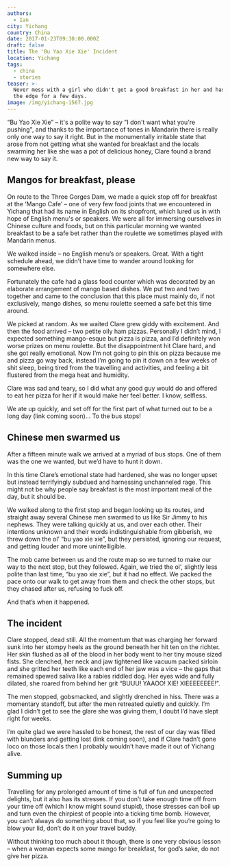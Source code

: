 ```yaml
---
authors:
  - Ian
city: Yichang
country: China
date: 2017-01-23T09:30:00.000Z
draft: false
title: The 'Bu Yao Xie Xie' Incident
location: Yichang
tags:
  - china
  - stories
teaser: >-
  Never mess with a girl who didn't get a good breakfast in her and has been on
  the edge for a few days.
image: /img/yichang-1567.jpg
---
```

“Bu Yao Xie Xie” – it's a polite way to say "I don't want what you're pushing", and thanks to the importance of tones in Mandarin there is really only one way to say it right. But in the monumentally irritable state that arose from not getting what she wanted for breakfast and the locals swarming her like she was a pot of delicious honey, Clare found a brand new way to say it.

## Mangos for breakfast, please

On route to the Three Gorges Dam, we made a quick stop off for breakfast at the ‘Mango Cafe’ – one of very few food joints that we encountered in Yichang that had its name in English on its shopfront, which lured us in with hope of English menu's or speakers. We were all for immersing ourselves in Chinese culture and foods, but on this particular morning we wanted breakfast to be a safe bet rather than the roulette we sometimes played with Mandarin menus.

We walked inside – no English menu’s or speakers. Great. With a tight schedule ahead, we didn’t have time to wander around looking for somewhere else.

Fortunately the cafe had a glass food counter which was decorated by an elaborate arrangement of mango based dishes. We put two and two together and came to the conclusion that this place must mainly do, if not exclusively, mango dishes, so menu roulette seemed a safe bet this time around.

We picked at random. As we waited Clare grew giddy with excitement. And then the food arrived – two petite oily ham pizzas. Personally I didn’t mind, I expected something mango-esque but pizza is pizza, and I’d definitely won worse prizes on menu roulette. But the disappointment hit Clare hard, and she got really emotional. Now I’m not going to pin this on pizza because me and pizza go way back, instead I’m going to pin it down on a few weeks of shit sleep, being tired from the travelling and activities, and feeling a bit flustered from the mega heat and humidity.

Clare was sad and teary, so I did what any good guy would do and offered to eat her pizza for her if it would make her feel better. I know, selfless.

We ate up quickly, and set off for the first part of what turned out to be a long day (link coming soon)… To the bus stops!

## Chinese men swarmed us

After a fifteen minute walk we arrived at a myriad of bus stops. One of them was the one we wanted, but we’d have to hunt it down.

In this time Clare’s emotional state had hardened, she was no longer upset but instead terrifyingly subdued and harnessing unchanneled rage. This might not be why people say breakfast is the most important meal of the day, but it should be.

We walked along to the first stop and began looking up its routes, and straight away several Chinese men swarmed to us like Sir Jimmy to his nephews. They were talking quickly at us, and over each other. Their intentions unknown and their words indistinguishable from gibberish, we threw down the ol’ “bu yao xie xie”, but they persisted, ignoring our request, and getting louder and more unintelligible.

The mob came between us and the route map so we turned to make our way to the next stop, but they followed. Again, we tried the ol’, slightly less polite than last time, “bu yao xie xie”, but it had no effect. We packed the pace onto our walk to get away from them and check the other stops, but they chased after us, refusing to fuck off.

And that’s when it happened.

## The incident

Clare stopped, dead still. All the momentum that was charging her forward sunk into her stompy heels as the ground beneath her hit ten on the richter. Her skin flushed as all of the blood in her body went to her tiny mouse sized fists. She clenched, her neck and jaw tightened like vacuum packed sirloin and she gritted her teeth like each end of her jaw was a vice – the gaps that remained spewed saliva like a rabies riddled dog. Her eyes wide and fully dilated, she roared from behind her grit “BUUU! YAAOO! XIE! XIEEEEEEEE!”.

The men stopped, gobsmacked, and slightly drenched in hiss. There was a momentary standoff, but after the men retreated quietly and quickly. I’m glad I didn’t get to see the glare she was giving them, I doubt I’d have slept right for weeks.

I’m quite glad we were hassled to be honest, the rest of our day was filled with blunders and getting lost (link coming soon), and if Clare hadn’t gone loco on those locals then I probably wouldn’t have made it out of Yichang alive.

## Summing up

Travelling for any prolonged amount of time is full of fun and unexpected delights, but it also has its stresses. If you don’t take enough time off from your time off (which I know might sound stupid), those stresses can boil up and turn even the chirpiest of people into a ticking time bomb. However, you can’t always do something about that, so if you feel like you’re going to blow your lid, don’t do it on your travel buddy.

Without thinking too much about it though, there is one very obvious lesson – when a woman expects some mango for breakfast, for god’s sake, do not give her pizza.

